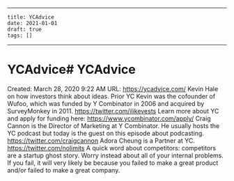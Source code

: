 
---
    title: YCAdvice
    date: 2021-01-01    
    draft: true
    tags: []
---
# YCAdvice# YCAdvice
Created: March 28, 2020 9:22 AM
URL: https://ycadvice.com/
Kevin Hale on how investors think about ideas.
Prior YC Kevin was the cofounder of Wufoo, which was funded by Y Combinator in 2006 and acquired by SurveyMonkey in 2011. https://twitter.com/ilikevests Learn more about YC and apply for funding here: https://www.ycombinator.com/apply/
Craig Cannon is the Director of Marketing at Y Combinator.
He usually hosts the YC podcast but today is the guest on this episode about podcasting.
https://twitter.com/craigcannon Adora Cheung is a Partner at YC.
https://twitter.com/nolimits
A quick word about competitors: competitors are a startup ghost story.
Worry instead about all of your internal problems.
If you fail, it will very likely be because you failed to make a great product and/or failed to make a great company.
